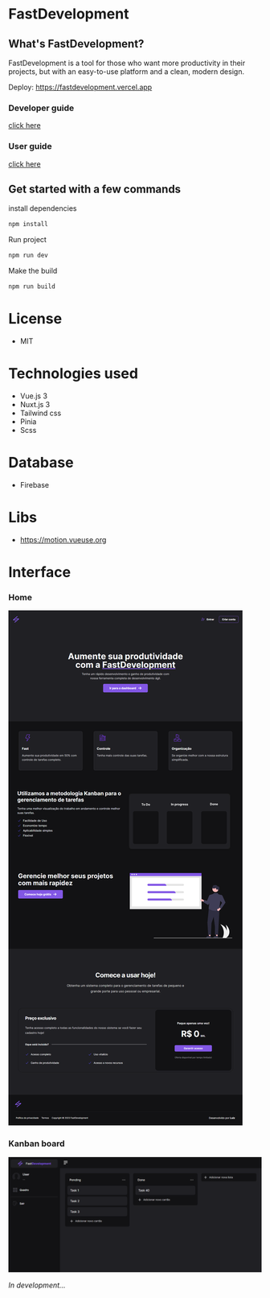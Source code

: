 # FastDevelopment

## What's FastDevelopment?

FastDevelopment is a tool for those who want more productivity in their projects, but with an easy-to-use platform and a clean, modern design.

Deploy: https://fastdevelopment.vercel.app

### Developer guide
[click here](https://github.com/Luizboaventura1/fastdevelopment/tree/main/docs/developer-guide)

### User guide

[click here](https://github.com/Luizboaventura1/fastdevelopment/tree/main/docs/user-guide)

## Get started with a few commands

install dependencies
```bash
npm install
```
Run project
```bash
npm run dev
```
Make the build
```bash
npm run build
```

# License

- MIT

# Technologies used

- Vue.js 3
- Nuxt.js 3
- Tailwind css
- Pinia
- Scss

# Database

- Firebase

# Libs

- https://motion.vueuse.org

# Interface

### Home

![](./assets/documentation-images/home-fastdevelopment.png)

### Kanban board

![](./assets/documentation-images/kanban-board.png)

_In development..._


